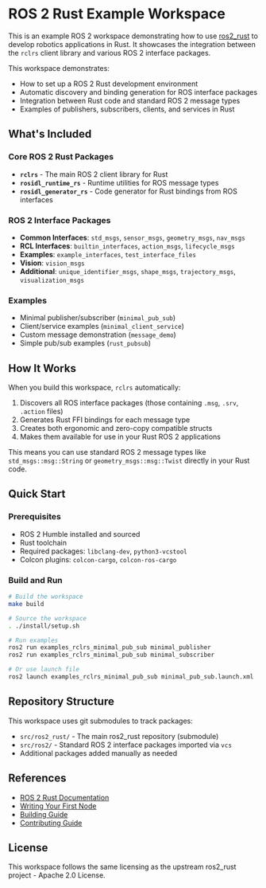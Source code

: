 # ROS 2 Rust Example Workspace

This is an example ROS 2 workspace demonstrating how to use [ros2_rust](https://github.com/ros2-rust/ros2_rust) to develop robotics applications in Rust. It showcases the integration between the `rclrs` client library and various ROS 2 interface packages.

This workspace demonstrates:
- How to set up a ROS 2 Rust development environment
- Automatic discovery and binding generation for ROS interface packages
- Integration between Rust code and standard ROS 2 message types
- Examples of publishers, subscribers, clients, and services in Rust

## What's Included

### Core ROS 2 Rust Packages
- **`rclrs`** - The main ROS 2 client library for Rust
- **`rosidl_runtime_rs`** - Runtime utilities for ROS message types
- **`rosidl_generator_rs`** - Code generator for Rust bindings from ROS interfaces

### ROS 2 Interface Packages
- **Common Interfaces**: `std_msgs`, `sensor_msgs`, `geometry_msgs`, `nav_msgs`
- **RCL Interfaces**: `builtin_interfaces`, `action_msgs`, `lifecycle_msgs`
- **Examples**: `example_interfaces`, `test_interface_files`
- **Vision**: `vision_msgs`
- **Additional**: `unique_identifier_msgs`, `shape_msgs`, `trajectory_msgs`, `visualization_msgs`

### Examples
- Minimal publisher/subscriber (`minimal_pub_sub`)
- Client/service examples (`minimal_client_service`)
- Custom message demonstration (`message_demo`)
- Simple pub/sub examples (`rust_pubsub`)

## How It Works

When you build this workspace, `rclrs` automatically:
1. Discovers all ROS interface packages (those containing `.msg`, `.srv`, `.action` files)
2. Generates Rust FFI bindings for each message type
3. Creates both ergonomic and zero-copy compatible structs
4. Makes them available for use in your Rust ROS 2 applications

This means you can use standard ROS 2 message types like `std_msgs::msg::String` or `geometry_msgs::msg::Twist` directly in your Rust code.

## Quick Start

### Prerequisites
- ROS 2 Humble installed and sourced
- Rust toolchain
- Required packages: `libclang-dev`, `python3-vcstool`
- Colcon plugins: `colcon-cargo`, `colcon-ros-cargo`

### Build and Run
```bash
# Build the workspace
make build

# Source the workspace
. ./install/setup.sh

# Run examples
ros2 run examples_rclrs_minimal_pub_sub minimal_publisher
ros2 run examples_rclrs_minimal_pub_sub minimal_subscriber

# Or use launch file
ros2 launch examples_rclrs_minimal_pub_sub minimal_pub_sub.launch.xml
```

## Repository Structure

This workspace uses git submodules to track packages:
- `src/ros2_rust/` - The main ros2_rust repository (submodule)
- `src/ros2/` - Standard ROS 2 interface packages imported via `vcs`
- Additional packages added manually as needed

## References

- [ROS 2 Rust Documentation](https://github.com/ros2-rust/ros2_rust/blob/main/docs/)
- [Writing Your First Node](https://github.com/ros2-rust/ros2_rust/blob/main/docs/writing-your-first-rclrs-node.md)
- [Building Guide](https://github.com/ros2-rust/ros2_rust/blob/main/docs/building.md)
- [Contributing Guide](https://github.com/ros2-rust/ros2_rust/blob/main/docs/CONTRIBUTING.md)

## License

This workspace follows the same licensing as the upstream ros2_rust project - Apache 2.0 License.
